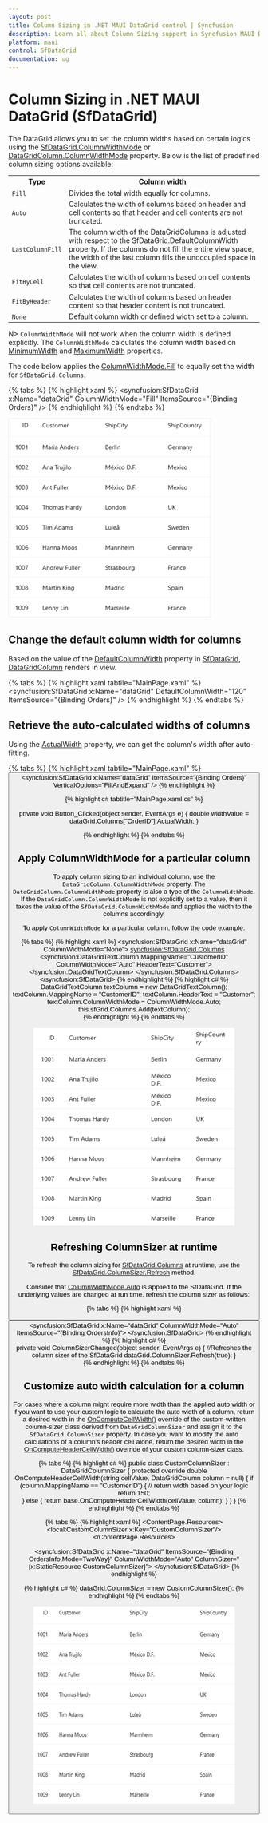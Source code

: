 ```yaml
---
layout: post
title: Column Sizing in .NET MAUI DataGrid control | Syncfusion
description: Learn all about Column Sizing support in Syncfusion MAUI DataGrid (SfDataGrid) control and more here.
platform: maui
control: SfDataGrid
documentation: ug
---
```


# Column Sizing in .NET MAUI DataGrid (SfDataGrid)

The DataGrid allows you to set the column widths based on certain logics using the [SfDataGrid.ColumnWidthMode](https://help.syncfusion.com/cr/maui/Syncfusion.Maui.DataGrid.SfDataGrid.html#Syncfusion_Maui_DataGrid_SfDataGrid_ColumnWidthMode) or [DataGridColumn.ColumnWidthMode](https://help.syncfusion.com/cr/maui/Syncfusion.Maui.DataGrid.DataGridColumn.html#Syncfusion_Maui_DataGrid_DataGridColumn_ColumnWidthMode) property. Below is the list of predefined column sizing options available:

<table>
<tr>
<th>
Type
</th>
<th>
Column width
</th>
</tr>
<tr>
<td>
<code>Fill</code>
</td>
<td>
Divides the total width equally for columns. 
</td>
</tr>
<tr>
<td>
<code>Auto</code>
</td>
<td>
Calculates the width of columns based on header and cell contents so that header and cell contents are not truncated. 
</td>
</tr>
<tr>
<td>
<code>LastColumnFill</code>
</td>
<td>
The column width of the DataGridColumns is adjusted with respect to the SfDataGrid.DefaultColumnWidth property. If the columns do not fill the entire view space, the width of the last column fills the unoccupied space in the view.
</td>
</tr>
<tr>
<td>
<code>FitByCell</code>
</td>
<td>
Calculates the width of columns based on cell contents so that cell contents are not truncated. 
</td>
</tr>
<tr>
<td>
<code>FitByHeader</code>
</td>
<td>
Calculates the width of columns based on header content so that header content is not truncated.  
</td>
</tr>
<tr>
<td>
<code>None</code>
</td>
<td>
Default column width or defined width set to a column.
</td>
</tr>
</table>

N> `ColumnWidthMode` will not work when the column width is defined explicitly. The `ColumnWidthMode` calculates the column width based on [MinimumWidth](https://help.syncfusion.com/cr/maui/Syncfusion.Maui.DataGrid.DataGridColumn.html#Syncfusion_Maui_DataGrid_DataGridColumn_MinimumWidth) and [MaximumWidth](https://help.syncfusion.com/cr/maui/Syncfusion.Maui.DataGrid.DataGridColumn.html#Syncfusion_Maui_DataGrid_DataGridColumn_MaximumWidth) properties.

The code below applies the [ColumnWidthMode.Fill](https://help.syncfusion.com/cr/maui/Syncfusion.Maui.DataGrid.ColumnWidthMode.html#Syncfusion_Maui_DataGrid_ColumnWidthMode_Fill) to equally set the width for `SfDataGrid.Columns`.

{% tabs %}
{% highlight xaml %}
<syncfusion:SfDataGrid  x:Name="dataGrid"
                        ColumnWidthMode="Fill"
                        ItemsSource="{Binding Orders}" />
{% endhighlight %}
{% endtabs %}

![Fill column width mode in .NET MAUI DataGrid](Images\column-sizing\maui-datagrid-fill-column-width-mode.png)

## Change the default column width for columns

Based on the value of the [DefaultColumnWidth](https://help.syncfusion.com/cr/maui/Syncfusion.Maui.DataGrid.SfDataGrid.html#Syncfusion_Maui_DataGrid_SfDataGrid_DefaultColumnWidth) property in [SfDataGrid](https://help.syncfusion.com/cr/maui/Syncfusion.Maui.DataGrid.SfDataGrid.html), [DataGridColumn](https://help.syncfusion.com/cr/maui/Syncfusion.Maui.DataGrid.DataGridColumn.html) renders in view.

{% tabs %}
{% highlight xaml tabtile="MainPage.xaml" %}
<syncfusion:SfDataGrid  x:Name="dataGrid"
                        DefaultColumnWidth="120"
                        ItemsSource="{Binding Orders}" />
{% endhighlight %}
{% endtabs %}

## Retrieve the auto-calculated widths of columns
Using the [ActualWidth](https://help.syncfusion.com/cr/maui/Syncfusion.Maui.DataGrid.DataGridColumn.html#Syncfusion_Maui_DataGrid_DataGridColumn_ActualWidth) property, we can get the column's width after auto-fitting.

{% tabs %}
{% highlight xaml tabtile="MainPage.xaml" %}
<StackLayout>
    <Button Clicked="Button_Clicked" Text="OK"/>
    <syncfusion:SfDataGrid x:Name="dataGrid" ItemsSource="{Binding Orders}" VerticalOptions="FillAndExpand" />
</StackLayout>
{% endhighlight %}

{% highlight c# tabtitle="MainPage.xaml.cs" %}

private void Button_Clicked(object sender, EventArgs e)
{
    double widthValue = dataGrid.Columns["OrderID"].ActualWidth;
}

{% endhighlight %}
{% endtabs %}

## Apply ColumnWidthMode for a particular column

To apply column sizing to an individual column, use the `DataGridColumn.ColumnWidthMode` property. The `DataGridColumn.ColumnWidthMode` property is also a type of the `ColumnWidthMode`. If the `DataGridColumn.ColumnWidthMode` is not explicitly set to a value, then it takes the value of the `SfDataGrid.ColumnWidthMode` and applies the width to the columns accordingly.

To apply `ColumnWidthMode` for a particular column, follow the code example:

{% tabs %}
{% highlight xaml %}
<syncfusion:SfDataGrid x:Name="dataGrid"
                   ColumnWidthMode="None">
<syncfusion:SfDataGrid.Columns>
   <syncfusion:DataGridTextColumn MappingName="CustomerID" ColumnWidthMode="Auto" HeaderText="Customer"></syncfusion:DataGridTextColumn>
    </syncfusion:SfDataGrid.Columns>
    </syncfusion:SfDataGrid>
{% endhighlight %}
{% highlight c# %}
DataGridTextColumn textColumn = new DataGridTextColumn();
textColumn.MappingName = "CustomerID";
textColumn.HeaderText = "Customer";
textColumn.ColumnWidthMode = ColumnWidthMode.Auto;
this.sfGrid.Columns.Add(textColumn);  
{% endhighlight %}
{% endtabs %}

![Invididual column width mode in .NET MAUI DataGrid](Images\column-sizing\maui-datagrid-invididual-column-width-mode.png)

## Refreshing ColumnSizer at runtime

To refresh the column sizing for [SfDataGrid.Columns](https://help.syncfusion.com/cr/maui/Syncfusion.Maui.DataGrid.SfDataGrid.html#Syncfusion_Maui_DataGrid_SfDataGrid_Columns) at runtime, use the [SfDataGrid.ColumnSizer.Refresh](https://help.syncfusion.com/cr/maui/Syncfusion.Maui.DataGrid.DataGridColumnSizer.html#Syncfusion_Maui_DataGrid_DataGridColumnSizer_Refresh_System_Boolean_) method.

Consider that [ColumnWidthMode.Auto](https://help.syncfusion.com/cr/maui/Syncfusion.Maui.DataGrid.ColumnWidthMode.html#Syncfusion_Maui_DataGrid_ColumnWidthMode_Auto) is applied to the SfDataGrid. If the underlying values are changed at run time, refresh the column sizer as follows:

{% tabs %}
{% highlight xaml %}    
<StackLayout HorizontalOptions="Center" 
             Orientation="Vertical">
    <Button x:Name="button"
            Text="Refresh ColumnSizer"
            HeightRequest="100"
            HorizontalOptions="Center"
            Clicked="ColumnSizerChanged"/>
<syncfusion:SfDataGrid x:Name="dataGrid"
                   ColumnWidthMode="Auto"
                   ItemsSource="{Binding OrdersInfo}">
</syncfusion:SfDataGrid>
</StackLayout>
{% endhighlight %}
{% highlight c# %}  
private void ColumnSizerChanged(object sender, EventArgs e)
{
    //Refreshes the column sizer of the SfDataGrid
    dataGrid.ColumnSizer.Refresh(true);
}    
{% endhighlight %}
{% endtabs %} 
 

## Customize auto width calculation for a column

For cases where a column might require more width than the applied auto width or if you want to use your custom logic to calculate the auto width of a column, return a desired width in the [OnComputeCellWidth()](https://help.syncfusion.com/cr/maui/Syncfusion.Maui.DataGrid.DataGridColumnSizer.html#Syncfusion_Maui_DataGrid_DataGridColumnSizer_OnComputeCellWidth_Syncfusion_Maui_DataGrid_DataGridColumn_System_String_) override of the custom-written column-sizer class derived from `DataGridColumnSizer` and assign it to the `SfDataGrid.ColumnSizer` property.
In case you want to modify the auto calculations of a column's header cell alone, return the desired width in the [OnComputeHeaderCellWidth()](https://help.syncfusion.com/cr/maui/Syncfusion.Maui.DataGrid.DataGridColumnSizer.html#Syncfusion_Maui_DataGrid_DataGridColumnSizer_OnComputeHeaderCellWidth_System_String_Syncfusion_Maui_DataGrid_DataGridColumn_) override of your custom column-sizer class.

{% tabs %}
{% highlight c# %}
public class CustomColumnSizer : DataGridColumnSizer
{
	protected override double OnComputeHeaderCellWidth(string cellValue, DataGridColumn column = null)
	{
		if (column.MappingName == "CustomerID")
		{
                       // return width based on your logic
                       return 150;	
		}
		else
		{
			return base.OnComputeHeaderCellWidth(cellValue, column);
		}
	}
}
{% endhighlight %}
{% endtabs %}

{% tabs %}
{% highlight xaml %}
<ContentPage.Resources>
    <local:CustomColumnSizer x:Key="CustomColumnSizer"/>
</ContentPage.Resources>

<syncfusion:SfDataGrid x:Name="dataGrid"
                        ItemsSource="{Binding OrdersInfo,Mode=TwoWay}"
                        ColumnWidthMode="Auto"
                        ColumnSizer="{x:StaticResource CustomColumnSizer}">
</syncfusion:SfDataGrid>
{% endhighlight %}

{% highlight c# %}
dataGrid.ColumnSizer  = new CustomColumnSizer();
{% endhighlight %}
{% endtabs %}

![Customize Auto Width calculation in .NET MAUI DataGrid](Images\column-sizing\maui-datagrid-customize-column-width-calculation.png)
